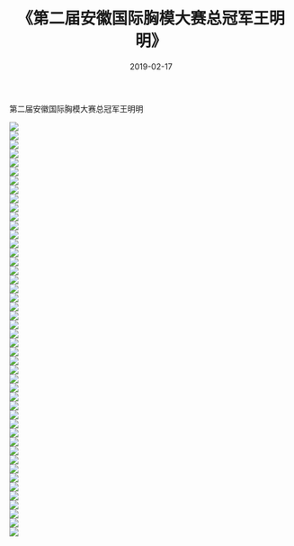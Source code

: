 ﻿---
layout: post
title:  《第二届安徽国际胸模大赛总冠军王明明》
date:   2019-02-17
img: http://img.660000.xyz/Sharelink/性感/2019/第二届安徽国际胸模大赛总冠军王明明/000.jpg
categories: [美女, 清纯, 唯美]
---

第二届安徽国际胸模大赛总冠军王明明

  ![](http://img.660000.xyz/Sharelink/性感/2019/第二届安徽国际胸模大赛总冠军王明明/001.jpg) <br> ![](http://img.660000.xyz/Sharelink/性感/2019/第二届安徽国际胸模大赛总冠军王明明/002.jpg) <br> ![](http://img.660000.xyz/Sharelink/性感/2019/第二届安徽国际胸模大赛总冠军王明明/003.jpg) <br> ![](http://img.660000.xyz/Sharelink/性感/2019/第二届安徽国际胸模大赛总冠军王明明/004.jpg) <br> ![](http://img.660000.xyz/Sharelink/性感/2019/第二届安徽国际胸模大赛总冠军王明明/005.jpg) <br> ![](http://img.660000.xyz/Sharelink/性感/2019/第二届安徽国际胸模大赛总冠军王明明/006.jpg) <br> ![](http://img.660000.xyz/Sharelink/性感/2019/第二届安徽国际胸模大赛总冠军王明明/007.jpg) <br> ![](http://img.660000.xyz/Sharelink/性感/2019/第二届安徽国际胸模大赛总冠军王明明/008.jpg) <br> ![](http://img.660000.xyz/Sharelink/性感/2019/第二届安徽国际胸模大赛总冠军王明明/009.jpg) <br> ![](http://img.660000.xyz/Sharelink/性感/2019/第二届安徽国际胸模大赛总冠军王明明/010.jpg) <br> ![](http://img.660000.xyz/Sharelink/性感/2019/第二届安徽国际胸模大赛总冠军王明明/011.jpg) <br> ![](http://img.660000.xyz/Sharelink/性感/2019/第二届安徽国际胸模大赛总冠军王明明/012.jpg) <br> ![](http://img.660000.xyz/Sharelink/性感/2019/第二届安徽国际胸模大赛总冠军王明明/013.jpg) <br> ![](http://img.660000.xyz/Sharelink/性感/2019/第二届安徽国际胸模大赛总冠军王明明/014.jpg) <br> ![](http://img.660000.xyz/Sharelink/性感/2019/第二届安徽国际胸模大赛总冠军王明明/015.jpg) <br> ![](http://img.660000.xyz/Sharelink/性感/2019/第二届安徽国际胸模大赛总冠军王明明/016.jpg) <br> ![](http://img.660000.xyz/Sharelink/性感/2019/第二届安徽国际胸模大赛总冠军王明明/017.jpg) <br> ![](http://img.660000.xyz/Sharelink/性感/2019/第二届安徽国际胸模大赛总冠军王明明/018.jpg) <br> ![](http://img.660000.xyz/Sharelink/性感/2019/第二届安徽国际胸模大赛总冠军王明明/019.jpg) <br> ![](http://img.660000.xyz/Sharelink/性感/2019/第二届安徽国际胸模大赛总冠军王明明/020.jpg) <br> ![](http://img.660000.xyz/Sharelink/性感/2019/第二届安徽国际胸模大赛总冠军王明明/021.jpg) <br> ![](http://img.660000.xyz/Sharelink/性感/2019/第二届安徽国际胸模大赛总冠军王明明/022.jpg) <br> ![](http://img.660000.xyz/Sharelink/性感/2019/第二届安徽国际胸模大赛总冠军王明明/023.jpg) <br> ![](http://img.660000.xyz/Sharelink/性感/2019/第二届安徽国际胸模大赛总冠军王明明/024.jpg) <br> ![](http://img.660000.xyz/Sharelink/性感/2019/第二届安徽国际胸模大赛总冠军王明明/025.jpg) <br> ![](http://img.660000.xyz/Sharelink/性感/2019/第二届安徽国际胸模大赛总冠军王明明/026.jpg) <br> ![](http://img.660000.xyz/Sharelink/性感/2019/第二届安徽国际胸模大赛总冠军王明明/027.jpg) <br> ![](http://img.660000.xyz/Sharelink/性感/2019/第二届安徽国际胸模大赛总冠军王明明/028.jpg) <br> ![](http://img.660000.xyz/Sharelink/性感/2019/第二届安徽国际胸模大赛总冠军王明明/029.jpg) <br> ![](http://img.660000.xyz/Sharelink/性感/2019/第二届安徽国际胸模大赛总冠军王明明/030.jpg) <br> ![](http://img.660000.xyz/Sharelink/性感/2019/第二届安徽国际胸模大赛总冠军王明明/031.jpg) <br> ![](http://img.660000.xyz/Sharelink/性感/2019/第二届安徽国际胸模大赛总冠军王明明/032.jpg) <br> ![](http://img.660000.xyz/Sharelink/性感/2019/第二届安徽国际胸模大赛总冠军王明明/033.jpg) <br> ![](http://img.660000.xyz/Sharelink/性感/2019/第二届安徽国际胸模大赛总冠军王明明/034.jpg) <br> ![](http://img.660000.xyz/Sharelink/性感/2019/第二届安徽国际胸模大赛总冠军王明明/035.jpg) <br> ![](http://img.660000.xyz/Sharelink/性感/2019/第二届安徽国际胸模大赛总冠军王明明/036.jpg) <br> ![](http://img.660000.xyz/Sharelink/性感/2019/第二届安徽国际胸模大赛总冠军王明明/037.jpg) <br> ![](http://img.660000.xyz/Sharelink/性感/2019/第二届安徽国际胸模大赛总冠军王明明/038.jpg) <br> ![](http://img.660000.xyz/Sharelink/性感/2019/第二届安徽国际胸模大赛总冠军王明明/039.jpg) <br> ![](http://img.660000.xyz/Sharelink/性感/2019/第二届安徽国际胸模大赛总冠军王明明/040.jpg) <br> ![](http://img.660000.xyz/Sharelink/性感/2019/第二届安徽国际胸模大赛总冠军王明明/041.jpg) <br> ![](http://img.660000.xyz/Sharelink/性感/2019/第二届安徽国际胸模大赛总冠军王明明/042.jpg) <br> ![](http://img.660000.xyz/Sharelink/性感/2019/第二届安徽国际胸模大赛总冠军王明明/043.jpg) <br> ![](http://img.660000.xyz/Sharelink/性感/2019/第二届安徽国际胸模大赛总冠军王明明/044.jpg) <br> ![](http://img.660000.xyz/Sharelink/性感/2019/第二届安徽国际胸模大赛总冠军王明明/045.jpg) <br> ![](http://img.660000.xyz/Sharelink/性感/2019/第二届安徽国际胸模大赛总冠军王明明/046.jpg) <br>